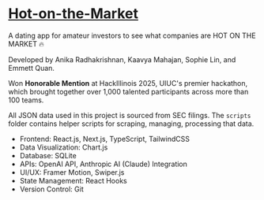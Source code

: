 # [Hot-on-the-Market](https://devpost.com/software/hot-on-the-market)

A dating app for amateur investors to see what companies are HOT ON THE MARKET 🔥

Developed by Anika Radhakrishnan, Kaavya Mahajan, Sophie Lin, and Emmett Quan.

Won **Honorable Mention** at HackIllinois 2025, UIUC's premier hackathon, which brought together over 1,000 talented participants across more than 100 teams.

All JSON data used in this project is sourced from SEC filings. The `scripts` folder contains helper scripts for scraping, managing, processing that data.

* Frontend: React.js, Next.js, TypeScript, TailwindCSS
* Data Visualization: Chart.js
* Database: SQLite
* APIs: OpenAI API, Anthropic AI (Claude) Integration
* UI/UX: Framer Motion, Swiper.js
* State Management: React Hooks
* Version Control: Git
